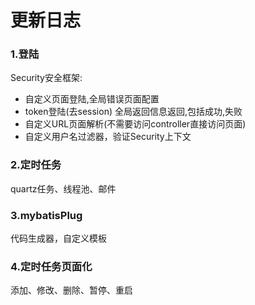 # 更新日志
### 1.登陆
Security安全框架:
* 自定义页面登陆,全局错误页面配置
* token登陆(去session) 全局返回信息返回,包括成功,失败
* 自定义URL页面解析(不需要访问controller直接访问页面)
* 自定义用户名过滤器，验证Security上下文
### 2.定时任务
quartz任务、线程池、邮件
### 3.mybatisPlug
代码生成器，自定义模板
### 4.定时任务页面化
添加、修改、删除、暂停、重启


